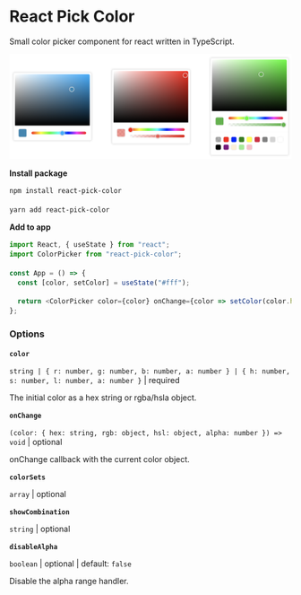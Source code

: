 # React Pick Color

Small color picker component for react written in TypeScript.

![Screenshot](./assets/colorpicker.png)

**Install package**

```sh
npm install react-pick-color

yarn add react-pick-color
```

**Add to app**

```js
import React, { useState } from "react";
import ColorPicker from "react-pick-color";

const App = () => {
  const [color, setColor] = useState("#fff");

  return <ColorPicker color={color} onChange={color => setColor(color.hex)} />;
};
```

### Options

**`color`**

`string | { r: number, g: number, b: number, a: number } | { h: number, s: number, l: number, a: number }` | required

The initial color as a hex string or rgba/hsla object.

**`onChange`**

`(color: { hex: string, rgb: object, hsl: object, alpha: number }) => void` | optional

onChange callback with the current color object.

**`colorSets`**

`array` | optional

**`showCombination`**

`string` | optional

**`disableAlpha`**

`boolean` | optional | default: `false`

Disable the alpha range handler.
